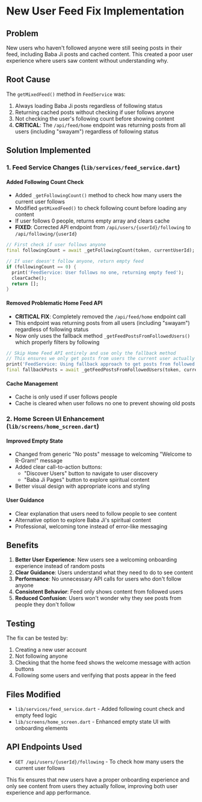 # New User Feed Fix Implementation

## Problem
New users who haven't followed anyone were still seeing posts in their feed, including Baba Ji posts and cached content. This created a poor user experience where users saw content without understanding why.

## Root Cause
The `getMixedFeed()` method in `FeedService` was:
1. Always loading Baba Ji posts regardless of following status
2. Returning cached posts without checking if user follows anyone
3. Not checking the user's following count before showing content
4. **CRITICAL**: The `/api/feed/home` endpoint was returning posts from all users (including "swayam") regardless of following status

## Solution Implemented

### 1. Feed Service Changes (`lib/services/feed_service.dart`)

#### Added Following Count Check
- Added `_getFollowingCount()` method to check how many users the current user follows
- Modified `getMixedFeed()` to check following count before loading any content
- If user follows 0 people, returns empty array and clears cache
- **FIXED**: Corrected API endpoint from `/api/users/{userId}/following` to `/api/following/{userId}`

```dart
// First check if user follows anyone
final followingCount = await _getFollowingCount(token, currentUserId);

// If user doesn't follow anyone, return empty feed
if (followingCount == 0) {
  print('FeedService: User follows no one, returning empty feed');
  clearCache();
  return [];
}
```

#### Removed Problematic Home Feed API
- **CRITICAL FIX**: Completely removed the `/api/feed/home` endpoint call
- This endpoint was returning posts from all users (including "swayam") regardless of following status
- Now only uses the fallback method `_getFeedPostsFromFollowedUsers()` which properly filters by following

```dart
// Skip Home Feed API entirely and use only the fallback method
// This ensures we only get posts from users the current user actually follows
print('FeedService: Using fallback approach to get posts from followed users only');
final fallbackPosts = await _getFeedPostsFromFollowedUsers(token, currentUserId, page, limit);
```

#### Cache Management
- Cache is only used if user follows people
- Cache is cleared when user follows no one to prevent showing old posts

### 2. Home Screen UI Enhancement (`lib/screens/home_screen.dart`)

#### Improved Empty State
- Changed from generic "No posts" message to welcoming "Welcome to R-Gram!" message
- Added clear call-to-action buttons:
  - "Discover Users" button to navigate to user discovery
  - "Baba Ji Pages" button to explore spiritual content
- Better visual design with appropriate icons and styling

#### User Guidance
- Clear explanation that users need to follow people to see content
- Alternative option to explore Baba Ji's spiritual content
- Professional, welcoming tone instead of error-like messaging

## Benefits

1. **Better User Experience**: New users see a welcoming onboarding experience instead of random posts
2. **Clear Guidance**: Users understand what they need to do to see content
3. **Performance**: No unnecessary API calls for users who don't follow anyone
4. **Consistent Behavior**: Feed only shows content from followed users
5. **Reduced Confusion**: Users won't wonder why they see posts from people they don't follow

## Testing

The fix can be tested by:
1. Creating a new user account
2. Not following anyone
3. Checking that the home feed shows the welcome message with action buttons
4. Following some users and verifying that posts appear in the feed

## Files Modified

- `lib/services/feed_service.dart` - Added following count check and empty feed logic
- `lib/screens/home_screen.dart` - Enhanced empty state UI with onboarding elements

## API Endpoints Used

- `GET /api/users/{userId}/following` - To check how many users the current user follows

This fix ensures that new users have a proper onboarding experience and only see content from users they actually follow, improving both user experience and app performance.
